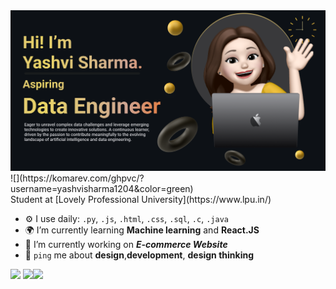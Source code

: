 <img src="Make your README.png">
![](https://komarev.com/ghpvc/?username=yashvisharma1204&color=green)
<br>
Student at [Lovely Professional University](https://www.lpu.in/)<br>

- ⚙️ I use daily: `.py`, `.js`, `.html`, `.css`, `.sql`, `.c`, `.java`
- 🌍 I’m currently learning **Machine learning** and **React.JS**
- 💅 I’m currently working on ***E-commerce Website***
- 💬 `ping` me about **design**,**development**, **design thinking**

![](https://github-profile-trophy.vercel.app/?username=yashvisharma1204&no-bg=true&theme=onedark)
![](https://github-readme-stats.vercel.app/api?username=Yashvisharma1204&theme=vision-friendly-dark&hide_border=true&include_all_commits=true&count_private=true)![](https://github-readme-streak-stats.herokuapp.com/?user=Yashvisharma1204&theme=vision-friendly-dark&hide_border=true)<br/>
